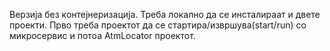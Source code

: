 Верзија без контејнеризација.
Треба локално да се инсталираат и двете проекти. Прво треба проектот да се стартира/извршува(start/run) со микросервис и потоа AtmLocator проектот.
